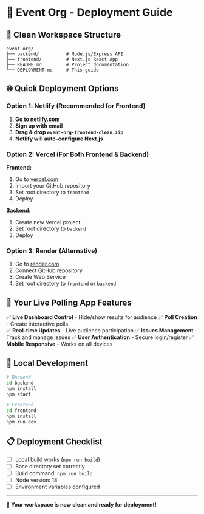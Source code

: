 # 🚀 Event Org - Deployment Guide

## 📁 Clean Workspace Structure

```
event-org/
├── backend/          # Node.js/Express API
├── frontend/         # Next.js React App
├── README.md         # Project documentation
└── DEPLOYMENT.md     # This guide
```

## 🌐 Quick Deployment Options

### Option 1: Netlify (Recommended for Frontend)

1. **Go to [netlify.com](https://netlify.com)**
2. **Sign up with email**
3. **Drag & drop `event-org-frontend-clean.zip`**
4. **Netlify will auto-configure Next.js**

### Option 2: Vercel (For Both Frontend & Backend)

**Frontend:**
1. Go to [vercel.com](https://vercel.com)
2. Import your GitHub repository
3. Set root directory to `frontend`
4. Deploy

**Backend:**
1. Create new Vercel project
2. Set root directory to `backend`
3. Deploy

### Option 3: Render (Alternative)

1. Go to [render.com](https://render.com)
2. Connect GitHub repository
3. Create Web Service
4. Set root directory to `frontend` or `backend`

## 🎯 Your Live Polling App Features

✅ **Live Dashboard Control** - Hide/show results for audience
✅ **Poll Creation** - Create interactive polls  
✅ **Real-time Updates** - Live audience participation
✅ **Issues Management** - Track and manage issues
✅ **User Authentication** - Secure login/register
✅ **Mobile Responsive** - Works on all devices

## 🔧 Local Development

```bash
# Backend
cd backend
npm install
npm start

# Frontend  
cd frontend
npm install
npm run dev
```

## 📋 Deployment Checklist

- [ ] Local build works (`npm run build`)
- [ ] Base directory set correctly
- [ ] Build command: `npm run build`
- [ ] Node version: 18
- [ ] Environment variables configured

---

**🎉 Your workspace is now clean and ready for deployment!**
